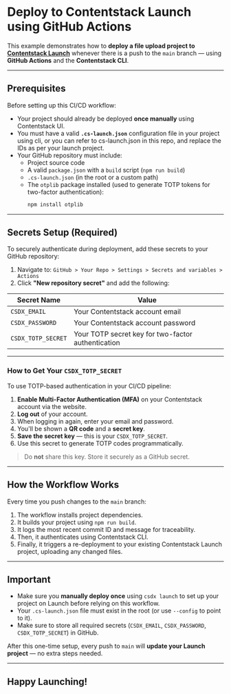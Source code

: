 # Deploy to Contentstack Launch using GitHub Actions

This example demonstrates how to **deploy a file upload project to [Contentstack Launch](https://www.contentstack.com/launch/)** whenever there is a push to the `main` branch — using **GitHub Actions** and the **Contentstack CLI**.

---

## Prerequisites

Before setting up this CI/CD workflow:

- Your project should already be deployed **once manually** using Contentstack UI.
- You must have a valid **`.cs-launch.json`** configuration file in your project using cli, or you can refer to cs-launch.json in this repo, and replace the IDs as per your launch project.
- Your GitHub repository must include:
  - Project source code
  - A valid `package.json` with a `build` script (`npm run build`)
  - `.cs-launch.json` (in the root or a custom path)
  - The `otplib` package installed (used to generate TOTP tokens for two-factor authentication):
    ```bash
    npm install otplib
    ```

---

## Secrets Setup (Required)

To securely authenticate during deployment, add these secrets to your GitHub repository:

1. Navigate to: `GitHub > Your Repo > Settings > Secrets and variables > Actions`
2. Click **"New repository secret"** and add the following:

| Secret Name          | Value                                              |
|----------------------|----------------------------------------------------|
| `CSDX_EMAIL`         | Your Contentstack account email                    |
| `CSDX_PASSWORD`      | Your Contentstack account password                 |
| `CSDX_TOTP_SECRET`   | Your TOTP secret key for two-factor authentication |

---

### How to Get Your `CSDX_TOTP_SECRET`

To use TOTP-based authentication in your CI/CD pipeline:

1. **Enable Multi-Factor Authentication (MFA)** on your Contentstack account via the website.
2. **Log out** of your account.
3. When logging in again, enter your email and password.
4. You'll be shown a **QR code** and a **secret key**.
5. **Save the secret key** — this is your `CSDX_TOTP_SECRET`.
6. Use this secret to generate TOTP codes programmatically.

>  Do **not** share this key. Store it securely as a GitHub secret.

---

## How the Workflow Works

Every time you push changes to the `main` branch:

1. The workflow installs project dependencies.
2. It builds your project using `npm run build`.
3. It logs the most recent commit ID and message for traceability.
4. Then, it authenticates using Contentstack CLI.
5. Finally, it triggers a re-deployment to your existing Contentstack Launch project, uploading any changed files.

---

## Important

- Make sure you **manually deploy once** using `csdx launch` to set up your project on Launch before relying on this workflow.
- Your `.cs-launch.json` file must exist in the root (or use `--config` to point to it).
- Make sure to store all required secrets (`CSDX_EMAIL`, `CSDX_PASSWORD`, `CSDX_TOTP_SECRET`) in GitHub.

After this one-time setup, every push to `main` will **update your Launch project** — no extra steps needed.

---

## Happy Launching! 
   
